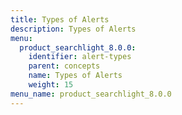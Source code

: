 ```yaml
---
title: Types of Alerts
description: Types of Alerts
menu:
  product_searchlight_8.0.0:
    identifier: alert-types
    parent: concepts
    name: Types of Alerts
    weight: 15
menu_name: product_searchlight_8.0.0
---
```


